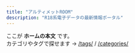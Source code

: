 ```yaml
---
title: "アルティメットROOM"
description: "R18系電子データの最新情報ポータル"
---
```


ここが **ホームの本文** です。  
カテゴリやタグで探せます → [/tags/](/tags/) / [/categories/](/categories/)
